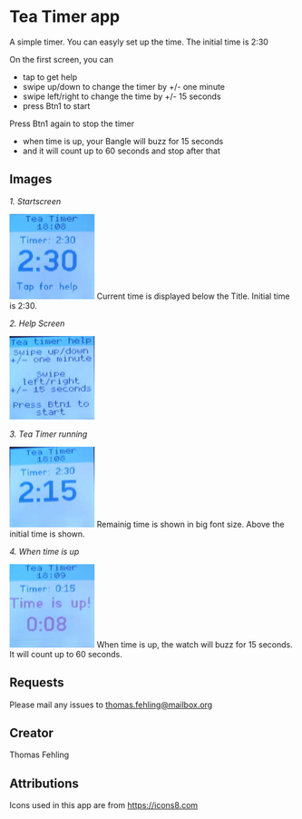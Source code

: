 # Tea Timer app

A simple timer. You can easyly set up the time. The initial time is 2:30

On the first screen, you can
- tap to get help
- swipe up/down to change the timer by +/- one minute
- swipe left/right to change the time by +/- 15 seconds
- press Btn1 to start

Press Btn1 again to stop the timer
- when time is up, your Bangle will buzz for 15 seconds
- and it will count up to 60 seconds and stop after that

## Images
_1. Startscreen_

![](TeatimerStart.jpg)
Current time is displayed below the Title. Initial time is 2:30.

_2. Help Screen_

![](TeatimerHelp.jpg)

_3. Tea Timer running_

![](TeatimerRun.jpg)
Remainig time is shown in big font size. Above the initial time is shown.

_4. When time is up_

![](TeatimerUp.jpg)
When time is up, the watch will buzz for 15 seconds. It will count up to 60 seconds.

## Requests

Please mail any issues to thomas.fehling@mailbox.org

## Creator

Thomas Fehling

## Attributions

Icons used in this app are from https://icons8.com

